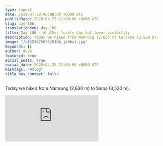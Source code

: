 ```yaml
---
type: report
date: 2019-07-29 00:00:00 +0000 UTC
publishDate: 2020-04-23 21:00:00 +0000 UTC
slug: day-106
translationKey: day-106
title: Day 106 - Another lovely day but lower visibility
description: Today we hiked from Namrung (2,630 m) to Sama (3,520 m).
image: "/v1553075075/D106_jx8bx1.jpg"
keywords: []
author: dave
featured: true
social_posts: true
social_date: 2020-04-23 21:00:00 +0000 UTC
hashtags: "#vlog"
title_has_context: false
---
```


Today we hiked from Namrung (2,630 m) to Sama (3,520 m).

<iframe src="https://www.youtube.com/embed/DhfSBAARiYY" frameborder="0" allow="accelerometer; autoplay; encrypted-media; gyroscope; picture-in-picture" allowfullscreen></iframe>


